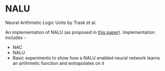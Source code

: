 # NALU
Neural Arithmetic Logic Units by Trask et al.

An implementation of NALU (as proposed in [this paper](https://arxiv.org/pdf/1808.00508.pdf)). Implementation includes - 
- NAC
- NALU
- Basic experiments to show how a NALU enabled neural network learns an artihmetic function and extrapolates on it

